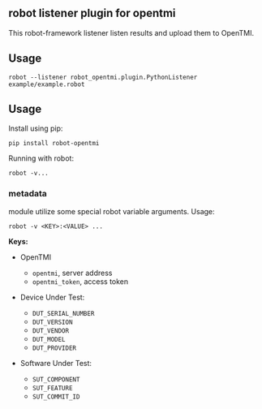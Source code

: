 ## robot listener plugin for opentmi

This robot-framework listener listen results and upload them to OpenTMI.

## Usage

```
robot --listener robot_opentmi.plugin.PythonListener example/example.robot
```

## Usage

Install using pip:

`pip install robot-opentmi`

Running with robot:

`robot -v...`


### metadata

module utilize some special robot variable arguments.
Usage:

`robot -v <KEY>:<VALUE> ...`

**Keys:**
* OpenTMI
  * `opentmi`, server address
  * `opentmi_token`, access token

* Device Under Test:
  * `DUT_SERIAL_NUMBER`
  * `DUT_VERSION`
  * `DUT_VENDOR`
  * `DUT_MODEL`
  * `DUT_PROVIDER`

* Software Under Test:
  * `SUT_COMPONENT`
  * `SUT_FEATURE`
  * `SUT_COMMIT_ID`
